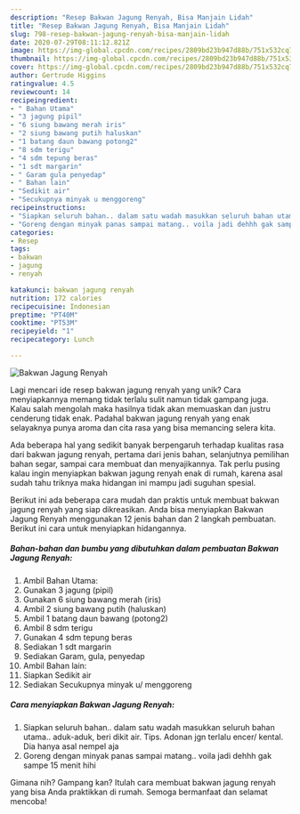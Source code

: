 ```yaml
---
description: "Resep Bakwan Jagung Renyah, Bisa Manjain Lidah"
title: "Resep Bakwan Jagung Renyah, Bisa Manjain Lidah"
slug: 798-resep-bakwan-jagung-renyah-bisa-manjain-lidah
date: 2020-07-29T08:11:12.821Z
image: https://img-global.cpcdn.com/recipes/2809bd23b947d88b/751x532cq70/bakwan-jagung-renyah-foto-resep-utama.jpg
thumbnail: https://img-global.cpcdn.com/recipes/2809bd23b947d88b/751x532cq70/bakwan-jagung-renyah-foto-resep-utama.jpg
cover: https://img-global.cpcdn.com/recipes/2809bd23b947d88b/751x532cq70/bakwan-jagung-renyah-foto-resep-utama.jpg
author: Gertrude Higgins
ratingvalue: 4.5
reviewcount: 14
recipeingredient:
- " Bahan Utama"
- "3 jagung pipil"
- "6 siung bawang merah iris"
- "2 siung bawang putih haluskan"
- "1 batang daun bawang potong2"
- "8 sdm terigu"
- "4 sdm tepung beras"
- "1 sdt margarin"
- " Garam gula penyedap"
- " Bahan lain"
- "Sedikit air"
- "Secukupnya minyak u menggoreng"
recipeinstructions:
- "Siapkan seluruh bahan.. dalam satu wadah masukkan seluruh bahan utama.. aduk-aduk, beri dikit air. Tips. Adonan jgn terlalu encer/ kental. Dia hanya asal nempel aja"
- "Goreng dengan minyak panas sampai matang.. voila jadi dehhh gak sampe 15 menit hihi"
categories:
- Resep
tags:
- bakwan
- jagung
- renyah

katakunci: bakwan jagung renyah 
nutrition: 172 calories
recipecuisine: Indonesian
preptime: "PT40M"
cooktime: "PT53M"
recipeyield: "1"
recipecategory: Lunch

---
```



![Bakwan Jagung Renyah](https://img-global.cpcdn.com/recipes/2809bd23b947d88b/751x532cq70/bakwan-jagung-renyah-foto-resep-utama.jpg)

Lagi mencari ide resep bakwan jagung renyah yang unik? Cara menyiapkannya memang tidak terlalu sulit namun tidak gampang juga. Kalau salah mengolah maka hasilnya tidak akan memuaskan dan justru cenderung tidak enak. Padahal bakwan jagung renyah yang enak selayaknya punya aroma dan cita rasa yang bisa memancing selera kita.

Ada beberapa hal yang sedikit banyak berpengaruh terhadap kualitas rasa dari bakwan jagung renyah, pertama dari jenis bahan, selanjutnya pemilihan bahan segar, sampai cara membuat dan menyajikannya. Tak perlu pusing kalau ingin menyiapkan bakwan jagung renyah enak di rumah, karena asal sudah tahu triknya maka hidangan ini mampu jadi suguhan spesial.




Berikut ini ada beberapa cara mudah dan praktis untuk membuat bakwan jagung renyah yang siap dikreasikan. Anda bisa menyiapkan Bakwan Jagung Renyah menggunakan 12 jenis bahan dan 2 langkah pembuatan. Berikut ini cara untuk menyiapkan hidangannya.

<!--inarticleads1-->

##### Bahan-bahan dan bumbu yang dibutuhkan dalam pembuatan Bakwan Jagung Renyah:

1. Ambil  Bahan Utama:
1. Gunakan 3 jagung (pipil)
1. Gunakan 6 siung bawang merah (iris)
1. Ambil 2 siung bawang putih (haluskan)
1. Ambil 1 batang daun bawang (potong2)
1. Ambil 8 sdm terigu
1. Gunakan 4 sdm tepung beras
1. Sediakan 1 sdt margarin
1. Sediakan  Garam, gula, penyedap
1. Ambil  Bahan lain:
1. Siapkan Sedikit air
1. Sediakan Secukupnya minyak u/ menggoreng




<!--inarticleads2-->

##### Cara menyiapkan Bakwan Jagung Renyah:

1. Siapkan seluruh bahan.. dalam satu wadah masukkan seluruh bahan utama.. aduk-aduk, beri dikit air. Tips. Adonan jgn terlalu encer/ kental. Dia hanya asal nempel aja
1. Goreng dengan minyak panas sampai matang.. voila jadi dehhh gak sampe 15 menit hihi




Gimana nih? Gampang kan? Itulah cara membuat bakwan jagung renyah yang bisa Anda praktikkan di rumah. Semoga bermanfaat dan selamat mencoba!
